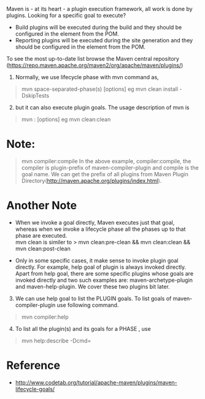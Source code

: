 Maven is - at its heart - a plugin execution framework, all work is done by plugins. Looking for a specific goal to execute?

- Build plugins will be executed during the build and they should be configured in the <build></build> element from the POM.
- Reporting plugins will be executed during the site generation and they should be configured in the <reporting></reporting> element from the POM. 

To see the most up-to-date list browse the Maven central repository (https://repo.maven.apache.org/maven2/org/apache/maven/plugins/)

1. Normally, we use lifecycle phase with mvn command as,

> mvn space-separated-phase(s) [options]
> eg mvn clean install -DskipTests  

2. but it can also execute plugin goals. The usage description of mvn is

> mvn  <plugin-prefix>:<goal> [options] 
> eg mvn clean:clean  

# Note:
> mvn compiler:compile
In the above example, compiler:compile, the compiler is plugin-prefix of maven-compiler-plugin and 
compile is the goal name. We can get the prefix of all plugins from Maven Plugin Directory(http://maven.apache.org/plugins/index.html).

# Another Note

- When we invoke a goal directly, Maven executes just that goal, 
<br/>whereas when we invoke a lifecycle phase all the phases up to that phase are executed.
<br/> mvn clean is similer to > mvn clean:pre-clean && mvn clean:clean && mvn clean:post-clean  

- Only in some specific cases, it make sense to invoke plugin goal directly. For example, help goal of plugin is always invoked directly. Apart from help goal, there are some specific plugins whose goals are invoked directly and two such examples are: maven-archetype-plugin and maven-help-plugin. We cover these two plugins bit later.


3. We can use help goal to list the PLUGIN goals.
To list goals of maven-compiler-plugin use following command.

> mvn compiler:help

4. To list all the plugin(s) and its goals for a PHASE , use 
> mvn help:describe -Dcmd=<phase>

# Reference
 - http://www.codetab.org/tutorial/apache-maven/plugins/maven-lifecycle-goals/

